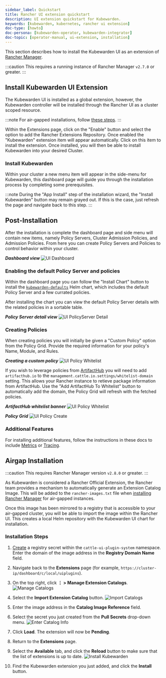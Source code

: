 ```yaml
---
sidebar_label: Quickstart
title: Rancher UI extension quickstart
description: UI extension quickstart for Kubewarden.
keywords: [kubewarden, kubernetes, rancher ui extension]
doc-type: [howto]
doc-persona: [kubewarden-operator, kubewarden-integrator]
doc-topic: [operator-manual, ui-extension, installation]
---
```


<head>
  <link rel="canonical" href="https://docs.kubewarden.io/howtos/ui-extension/install"/>
</head>

This section describes how to install the Kubewarden UI as an extension of [Rancher Manager](https://github.com/rancher/rancher).

:::caution
This requires a running instance of Rancher Manager `v2.7.0` or greater.
:::

## Install Kubewarden UI Extension

The Kubewarden UI is installed as a global extension, however, the Kubewarden controller will be installed through the Rancher UI as a cluster scoped resource.

:::note
For air-gapped installations, follow [these steps](#airgap-installation).
:::

Within the Extensions page, click on the "Enable" button and select the option to add the Rancher Extensions Repository.
Once enabled the "Kubewarden" extension item will appear automatically. 
Click on this item to install the extension. 
Once installed, you will then be able to install Kubewarden into your desired Cluster.

### Install Kubewarden

Within your cluster a new menu item will appear in the side-menu for Kubewarden, this dashboard page will guide you through the installation process by completing some prerequisites.

:::note
During the "App Install" step of the installation wizard, the "Install Kubewarden" button may remain grayed out. If this is the case, just refresh the page and navigate back to this step. 
:::

## Post-Installation

After the installation is complete the dashboard page and side menu will contain new items, namely Policy Servers, Cluster Admission Policies, and Admission Policies. From here you can create Policy Servers and Policies to control behavior within your cluster.

___Dashboard view___
![UI Dashboard](/img/ui_dashboard.png)

### Enabling the default Policy Server and policies

Within the dashboard page you can follow the "Install Chart" button to install the [`kubewarden-defaults`](https://github.com/kubewarden/helm-charts/tree/main/charts/kubewarden-defaults) Helm chart, which includes the default Policy Server and a few currated policies.

After installing the chart you can view the default Policy Server details with the related policies in a sortable table.  

___Policy Server detail view___
![UI PolicyServer Detail](/img/ui_policyserver_detail.png)

### Creating Policies

When creating policies you will initially be given a "Custom Policy" option from the Policy Grid. Provide the required information for your policy's Name, Module, and Rules.

___Creating a custom policy___ 
![UI Policy Whitelist](/img/ui_policy_custom.png)

If you wish to leverage policies from [ArtifactHub](https://artifacthub.io/packages/search?kind=13) you will need to add `artifacthub.io` to the `management.cattle.io.settings/whitelist-domain` setting. This allows your Rancher instance to retieve package information from ArtifactHub. Use the "Add ArtifactHub To Whitelist" button to automatically add the domain, the Policy Grid will refresh with the fetched policies.  

___ArtifactHub whitelist banner___ 
![UI Policy Whitelist](/img/ui_policy_whitelist.png)

___Policy Grid___
![UI Policy Create](/img/ui_policy_create.png)


### Additional Features

For installing additional features, follow the instructions in these docs to include [Metrics](./02-metrics.md) or [Tracing](./03-tracing.md).

## Airgap Installation

:::caution
This requires Rancher Manager version `v2.8.0` or greater.
:::

As Kubewarden is considered a Rancher Official Extension, the Rancher team provides a mechanism to automatically generate an Extension Catalog Image.
This will be added to the `rancher-images.txt` file when [installing Rancher Manager](https://ranchermanager.docs.rancher.com/getting-started/installation-and-upgrade/other-installation-methods/air-gapped-helm-cli-install/publish-images#1-find-the-required-assets-for-your-rancher-version) for air-gapped instances.

Once this image has been mirrored to a registry that is accessible to your air-gapped cluster, you will be able to import the image within the Rancher UI.
This creates a local Helm repository with the Kubewarden UI chart for installation.

### Installation Steps

1. [Create](https://ranchermanager.docs.rancher.com/how-to-guides/new-user-guides/kubernetes-resources-setup/secrets) a registry secret within the `cattle-ui-plugin-system` namespace. Enter the domain of the image address in the **Registry Domain Name** field.

1. Navigate back to the **Extensions** page (for example, `https://cluster-ip/dashboard/c/local/uiplugins`).

1. On the top right, click **⋮ > Manage Extension Catalogs**.
![Manage Catalogs](/img/ui_airgap_01.png)

1. Select the **Import Extension Catalog** button.
![Import Catalogs](/img/ui_airgap_02.png)

1. Enter the image address in the **Catalog Image Reference** field.

1. Select the secret you just created from the **Pull Secrets** drop-down menu.
![Enter Catalog Info](/img/ui_airgap_03.png)

1. Click **Load**. The extension will now be **Pending**.

1. Return to the **Extensions** page.

1. Select the **Available** tab, and click the **Reload** button to make sure that the list of extensions is up to date.
![Install Kubewarden](/img/ui_airgap_04.png)

1. Find the Kubewarden extension you just added, and click the **Install** button.
